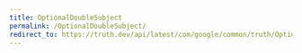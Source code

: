 ```yaml
---
title: OptionalDoubleSubject
permalink: /OptionalDoubleSubject/
redirect_to: https://truth.dev/api/latest/com/google/common/truth/OptionalDoubleSubject.html
---
```

